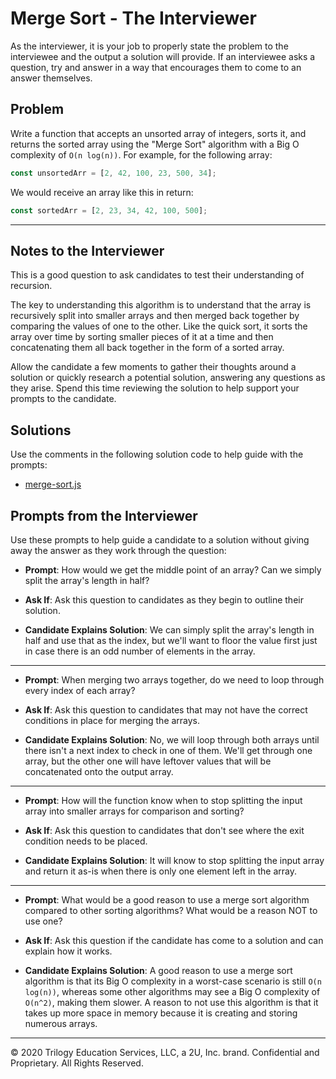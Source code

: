 # Merge Sort - The Interviewer

As the interviewer, it is your job to properly state the problem to the interviewee and the output a solution will provide. If an interviewee asks a question, try and answer in a way that encourages them to come to an answer themselves.

## Problem

Write a function that accepts an unsorted array of integers, sorts it, and returns the sorted array using the "Merge Sort" algorithm with a Big O complexity of `O(n log(n))`. For example, for the following array:

```js
const unsortedArr = [2, 42, 100, 23, 500, 34];
```

We would receive an array like this in return:

```js
const sortedArr = [2, 23, 34, 42, 100, 500];
```

- - - 

## Notes to the Interviewer

This is a good question to ask candidates to test their understanding of recursion.

The key to understanding this algorithm is to understand that the array is recursively split into smaller arrays and then merged back together by comparing the values of one to the other. Like the quick sort, it sorts the array over time by sorting smaller pieces of it at a time and then concatenating them all back together in the form of a sorted array.

Allow the candidate a few moments to gather their thoughts around a solution or quickly research a potential solution, answering any questions as they arise. Spend this time reviewing the solution to help support your prompts to the candidate. 

## Solutions

Use the comments in the following solution code to help guide with the prompts:

* [merge-sort.js](./merge-sort.js)

## Prompts from the Interviewer

Use these prompts to help guide a candidate to a solution without giving away the answer as they work through the question:

* **Prompt**: How would we get the middle point of an array? Can we simply split the array's length in half? 

* **Ask If**: Ask this question to candidates as they begin to outline their solution.

* **Candidate Explains Solution**: We can simply split the array's length in half and use that as the index, but we'll want to floor the value first just in case there is an odd number of elements in the array.

- - -

* **Prompt**: When merging two arrays together, do we need to loop through every index of each array?  

* **Ask If**: Ask this question to candidates that may not have the correct conditions in place for merging the arrays.

* **Candidate Explains Solution**: No, we will loop through both arrays until there isn't a next index to check in one of them. We'll get through one array, but the other one will have leftover values that will be concatenated onto the output array.

- - -

* **Prompt**: How will the function know when to stop splitting the input array into smaller arrays for comparison and sorting?

* **Ask If**: Ask this question to candidates that don't see where the exit condition needs to be placed.

* **Candidate Explains Solution**: It will know to stop splitting the input array and return it as-is when there is only one element left in the array.

- - -

* **Prompt**: What would be a good reason to use a merge sort algorithm compared to other sorting algorithms? What would be a reason NOT to use one?

* **Ask If**: Ask this question if the candidate has come to a solution and can explain how it works.

* **Candidate Explains Solution**: A good reason to use a merge sort algorithm is that its Big O complexity in a worst-case scenario is still `O(n log(n))`, whereas some other algorithms may see a Big O complexity of `O(n^2)`, making them slower. A reason to not use this algorithm is that it takes up more space in memory because it is creating and storing numerous arrays. 

- - -
© 2020 Trilogy Education Services, LLC, a 2U, Inc. brand. Confidential and Proprietary. All Rights Reserved.
